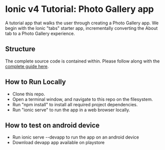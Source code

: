 # Ionic v4 Tutorial: Photo Gallery app

A tutorial app that walks the user through creating a Photo Gallery app. We begin with the Ionic "tabs" starter app, incrementally converting the About tab to a Photo Gallery experience.

## Structure
The complete source code is contained within. Please follow along with the [complete guide here](https://beta.ionicframework.com/docs/developer-resources/guides/first-app-v4/intro/).

## How to Run Locally
* Clone this repo.
* Open a terminal window, and navigate to this repo on the filesystem.
* Run "npm install" to install all required project dependencies. 
* Run "ionic serve" to run the app in a web browser locally.

## How to test on android device
* Run ionic serve --devapp to run the app on an android device
* Download devapp app available on playstore
